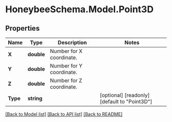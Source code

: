 
# HoneybeeSchema.Model.Point3D

## Properties

Name | Type | Description | Notes
------------ | ------------- | ------------- | -------------
**X** | **double** | Number for X coordinate. | 
**Y** | **double** | Number for Y coordinate. | 
**Z** | **double** | Number for Z coordinate. | 
**Type** | **string** |  | [optional] [readonly] [default to "Point3D"]

[[Back to Model list]](../README.md#documentation-for-models)
[[Back to API list]](../README.md#documentation-for-api-endpoints)
[[Back to README]](../README.md)

